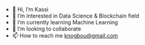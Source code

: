 - 👋 Hi, I’m Kassi
- 👀 I’m interested in Data Science & Blockchain field
- 🌱 I’m currently learning Machine Learning
- 💞️ I’m looking to collaborate 
- 📫 How to reach me knogbou@gmail.com

<!---
antonio2505/antonio2505 is a ✨ special ✨ repository because its `README.md` (this file) appears on your GitHub profile.
You can click the Preview link to take a look at your changes.
--->
